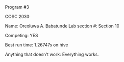 Program #3

COSC 2030

Name: Oreoluwa A. Babatunde
Lab section #: Section 10

Competing: YES

Best run time: 1.26747s on hive

Anything that doesn't work: Everything works.
